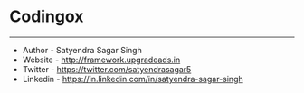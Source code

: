 # Codingox
--------------------------------------------------------------
- Author    - Satyendra Sagar Singh
- Website   - http://framework.upgradeads.in
- Twitter   - https://twitter.com/satyendrasagar5
- Linkedin  - https://in.linkedin.com/in/satyendra-sagar-singh
